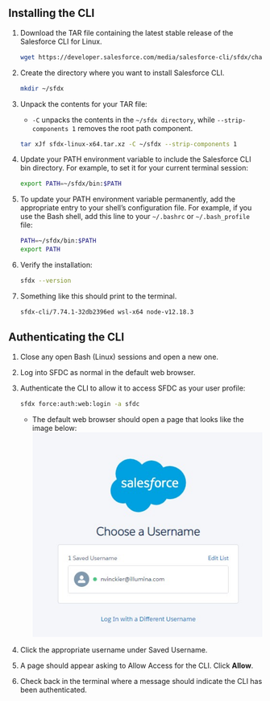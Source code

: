 ## Installing the CLI
1. Download the TAR file containing the latest stable release of the Salesforce CLI for Linux.  
    ```bash
    wget https://developer.salesforce.com/media/salesforce-cli/sfdx/channels/stable/sfdx-linux-x64.tar.xz
    ```  
  
1. Create the directory where you want to install Salesforce CLI.  

    ```bash
    mkdir ~/sfdx
    ```
  
1. Unpack the contents for your TAR file:  
    * `-C` unpacks the contents in the `~/sfdx directory`, while `--strip-components 1` removes the root path component.  
    ```bash
    tar xJf sfdx-linux-x64.tar.xz -C ~/sfdx --strip-components 1
    ```  
  
1. Update your PATH environment variable to include the Salesforce CLI bin directory. For example, to set it for your current terminal session:  
    ```bash
    export PATH=~/sfdx/bin:$PATH
    ```  
  
1. To update your PATH environment variable permanently, add the appropriate entry to your shell’s configuration file. For example, if you use the Bash shell, add this line to your `~/.bashrc` or `~/.bash_profile` file:  
    ```bash
    PATH=~/sfdx/bin:$PATH
    export PATH
    ```  
  
1. Verify the installation:  
    ```bash
    sfdx --version
    ```  
1. Something like this should print to the terminal.  
    ```bash
    sfdx-cli/7.74.1-32db2396ed wsl-x64 node-v12.18.3
    ```  
## Authenticating the CLI  
1. Close any open Bash (Linux) sessions and open a new one.  
  
1. Log into SFDC as normal in the default web browser.  
  
1. Authenticate the CLI to allow it to access SFDC as your user profile:  
    ```bash
    sfdx force:auth:web:login -a sfdc
    ```
    * The default web browser should open a page that looks like the image below:  
    ![](./images/auth.jpg)
1. Click the appropriate username under Saved Username.
1. A page should appear asking to Allow Access for the CLI. Click **Allow**.
1. Check back in the terminal where a message should indicate the CLI has been authenticated.